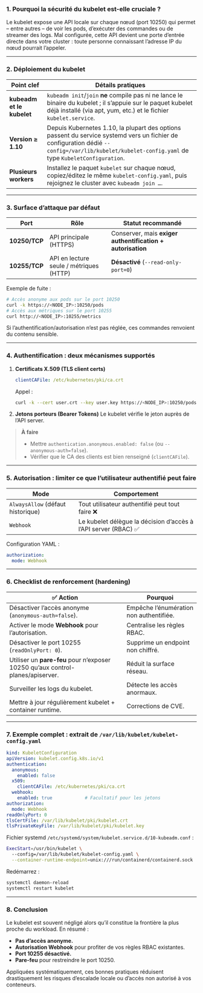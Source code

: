 ### 1. Pourquoi la sécurité du kubelet est-elle cruciale ?
Le kubelet expose une API locale sur chaque nœud (port 10250) qui permet – entre autres – de voir les pods, d’exécuter des commandes ou de streamer des logs. Mal configurée, cette API devient une porte d’entrée directe dans votre cluster : toute personne connaissant l’adresse IP du nœud pourrait l’appeler.

---

### 2. Déploiement du kubelet

| Point clef                | Détails pratiques                                                                                                                                                                                |
| ------------------------- | ------------------------------------------------------------------------------------------------------------------------------------------------------------------------------------------------ |
| **kubeadm et le kubelet** | `kubeadm init`/`join` **ne** compile pas ni ne lance le binaire du kubelet ; il s’appuie sur le paquet kubelet déjà installé (via apt, yum, etc.) et le fichier `kubelet.service`.               |
| **Version ≥ 1.10**        | Depuis Kubernetes 1.10, la plupart des options passent du service systemd vers un fichier de configuration dédié `--config=/var/lib/kubelet/kubelet-config.yaml` de type `KubeletConfiguration`. |
| **Plusieurs workers**     | Installez le paquet `kubelet` sur chaque nœud, copiez/éditez le même `kubelet-config.yaml`, puis rejoignez le cluster avec `kubeadm join …`.                                                     |

---

### 3. Surface d’attaque par défaut

| Port          | Rôle                                    | Statut recommandé                                          |
| ------------- | --------------------------------------- | ---------------------------------------------------------- |
| **10250/TCP** | API principale (HTTPS)                  | Conserver, mais **exiger authentification + autorisation** |
| **10255/TCP** | API en lecture seule / métriques (HTTP) | **Désactivé** (`--read-only-port=0`)                       |

Exemple de fuite :

```bash
# Accès anonyme aux pods sur le port 10250
curl -k https://<NODE_IP>:10250/pods
# Accès aux métriques sur le port 10255
curl http://<NODE_IP>:10255/metrics
```

Si l’authentification/autorisation n’est pas réglée, ces commandes renvoient du contenu sensible.

---

### 4. Authentification : deux mécanismes supportés

1. **Certificats X.509 (TLS client certs)**

   ```yaml
   clientCAFile: /etc/kubernetes/pki/ca.crt
   ```

   Appel :

   ```bash
   curl -k --cert user.crt --key user.key https://<NODE_IP>:10250/pods
   ```

2. **Jetons porteurs (Bearer Tokens)**
   Le kubelet vérifie le jeton auprès de l’API server.

> **À faire**
>
> * Mettre `authentication.anonymous.enabled: false` (ou `--anonymous-auth=false`).
> * Vérifier que le CA des clients est bien renseigné (`clientCAFile`).

---

### 5. Autorisation : limiter ce que l’utilisateur authentifié peut faire

| Mode                              | Comportement                                                   |
| --------------------------------- | -------------------------------------------------------------- |
| `AlwaysAllow` (défaut historique) | Tout utilisateur authentifié peut tout faire ❌                 |
| `Webhook`                         | Le kubelet délègue la décision d’accès à l’API server (RBAC) ✅ |

Configuration YAML :

```yaml
authorization:
  mode: Webhook
```

---

### 6. Checklist de renforcement (hardening)

| ✅ Action                                                                       | Pourquoi                                |
| ------------------------------------------------------------------------------ | --------------------------------------- |
| Désactiver l’accès anonyme (`anonymous-auth=false`).                           | Empêche l’énumération non authentifiée. |
| Activer le mode **Webhook** pour l’autorisation.                               | Centralise les règles RBAC.             |
| Désactiver le port 10255 (`readOnlyPort: 0`).                                  | Supprime un endpoint non chiffré.       |
| Utiliser un **pare-feu** pour n’exposer 10250 qu’aux control-planes/apiserver. | Réduit la surface réseau.               |
| Surveiller les logs du kubelet.                                                | Détecte les accès anormaux.             |
| Mettre à jour régulièrement kubelet + container runtime.                       | Corrections de CVE.                     |

---

### 7. Exemple complet : extrait de `/var/lib/kubelet/kubelet-config.yaml`

```yaml
kind: KubeletConfiguration
apiVersion: kubelet.config.k8s.io/v1
authentication:
  anonymous:
    enabled: false
  x509:
    clientCAFile: /etc/kubernetes/pki/ca.crt
  webhook:
    enabled: true            # Facultatif pour les jetons
authorization:
  mode: Webhook
readOnlyPort: 0
tlsCertFile: /var/lib/kubelet/pki/kubelet.crt
tlsPrivateKeyFile: /var/lib/kubelet/pki/kubelet.key
```

Fichier systemd `/etc/systemd/system/kubelet.service.d/10-kubeadm.conf` :

```bash
ExecStart=/usr/bin/kubelet \
  --config=/var/lib/kubelet/kubelet-config.yaml \
  --container-runtime-endpoint=unix:///run/containerd/containerd.sock
```

Redémarrez :

```bash
systemctl daemon-reload
systemctl restart kubelet
```

---

### 8. Conclusion

Le kubelet est souvent négligé alors qu’il constitue la frontière la plus proche du workload.
En résumé :

* **Pas d’accès anonyme.**
* **Autorisation Webhook** pour profiter de vos règles RBAC existantes.
* **Port 10255 désactivé.**
* **Pare-feu** pour restreindre le port 10250.

Appliquées systématiquement, ces bonnes pratiques réduisent drastiquement les risques d’escalade locale ou d’accès non autorisé à vos conteneurs.
